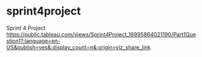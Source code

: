 # sprint4project
Sprint 4 Project
https://public.tableau.com/views/Sprint4Project_16995864021190/Part1Question1?:language=en-US&publish=yes&:display_count=n&:origin=viz_share_link
